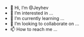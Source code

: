 - 👋 Hi, I’m @Jeyhev
- 👀 I’m interested in ...
- 🌱 I’m currently learning ...
- 💞️ I’m looking to collaborate on ...
- 📫 How to reach me ...

<!---
Jeyhev/Jeyhev is a ✨ special ✨ repository because its `README.md` (this file) appears on your GitHub profile.
You can click the Preview link to take a look at your changes.
--->
